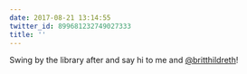 ```yaml
---
date: 2017-08-21 13:14:55
twitter_id: 899681232749027333
title: ''
---
```


<!-- Tweet at https://twitter.com/statuses/899656064148414464 is either deleted or protected. -->

Swing by the library after and say hi to me and [@britthildreth](https://twitter.com/britthildreth)!
